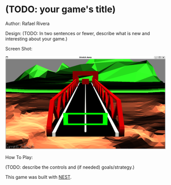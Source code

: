# (TODO: your game's title)

Author: Rafael Rivera

Design: (TODO: In two sentences or fewer, describe what is new and interesting about your game.)

Screen Shot:

![Screen Shot](screenshot.png)

How To Play:

(TODO: describe the controls and (if needed) goals/strategy.)

This game was built with [NEST](NEST.md).
